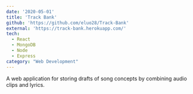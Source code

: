 ```yaml
---
date: '2020-05-01'
title: 'Track Bank'
github: 'https://github.com/eluo28/Track-Bank'
external: 'https://track-bank.herokuapp.com/'
tech:
  - React
  - MongoDB
  - Node
  - Express
category: "Web Development"
---
```


A web application for storing drafts of song concepts by combining audio clips and lyrics.
